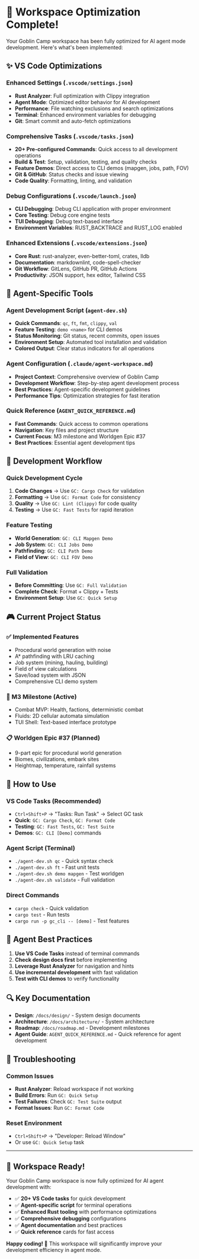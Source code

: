 # 🚀 Workspace Optimization Complete!

Your Goblin Camp workspace has been fully optimized for AI agent mode development. Here's what's been implemented:

## ✨ **VS Code Optimizations**

### **Enhanced Settings** (`.vscode/settings.json`)
- **Rust Analyzer**: Full optimization with Clippy integration
- **Agent Mode**: Optimized editor behavior for AI development
- **Performance**: File watching exclusions and search optimizations
- **Terminal**: Enhanced environment variables for debugging
- **Git**: Smart commit and auto-fetch optimizations

### **Comprehensive Tasks** (`.vscode/tasks.json`)
- **20+ Pre-configured Commands**: Quick access to all development operations
- **Build & Test**: Setup, validation, testing, and quality checks
- **Feature Demos**: Direct access to CLI demos (mapgen, jobs, path, FOV)
- **Git & GitHub**: Status checks and issue viewing
- **Code Quality**: Formatting, linting, and validation

### **Debug Configurations** (`.vscode/launch.json`)
- **CLI Debugging**: Debug CLI application with proper environment
- **Core Testing**: Debug core engine tests
- **TUI Debugging**: Debug text-based interface
- **Environment Variables**: RUST_BACKTRACE and RUST_LOG enabled

### **Enhanced Extensions** (`.vscode/extensions.json`)
- **Core Rust**: rust-analyzer, even-better-toml, crates, lldb
- **Documentation**: markdownlint, code-spell-checker
- **Git Workflow**: GitLens, GitHub PR, GitHub Actions
- **Productivity**: JSON support, hex editor, Tailwind CSS

## 🎯 **Agent-Specific Tools**

### **Agent Development Script** (`agent-dev.sh`)
- **Quick Commands**: `qc`, `ft`, `fmt`, `clippy`, `val`
- **Feature Testing**: `demo <name>` for CLI demos
- **Status Monitoring**: Git status, recent commits, open issues
- **Environment Setup**: Automated tool installation and validation
- **Colored Output**: Clear status indicators for all operations

### **Agent Configuration** (`.claude/agent-workspace.md`)
- **Project Context**: Comprehensive overview of Goblin Camp
- **Development Workflow**: Step-by-step agent development process
- **Best Practices**: Agent-specific development guidelines
- **Performance Tips**: Optimization strategies for fast iteration

### **Quick Reference** (`AGENT_QUICK_REFERENCE.md`)
- **Fast Commands**: Quick access to common operations
- **Navigation**: Key files and project structure
- **Current Focus**: M3 milestone and Worldgen Epic #37
- **Best Practices**: Essential agent development tips

## 🔧 **Development Workflow**

### **Quick Development Cycle**
1. **Code Changes** → Use `GC: Cargo Check` for validation
2. **Formatting** → Use `GC: Format Code` for consistency
3. **Quality** → Use `GC: Lint (Clippy)` for code quality
4. **Testing** → Use `GC: Fast Tests` for rapid iteration

### **Feature Testing**
- **World Generation**: `GC: CLI Mapgen Demo`
- **Job System**: `GC: CLI Jobs Demo`
- **Pathfinding**: `GC: CLI Path Demo`
- **Field of View**: `GC: CLI FOV Demo`

### **Full Validation**
- **Before Committing**: Use `GC: Full Validation`
- **Complete Check**: Format + Clippy + Tests
- **Environment Setup**: Use `GC: Quick Setup`

## 🎮 **Current Project Status**

### **✅ Implemented Features**
- Procedural world generation with noise
- A* pathfinding with LRU caching
- Job system (mining, hauling, building)
- Field of view calculations
- Save/load system with JSON
- Comprehensive CLI demo system

### **🚧 M3 Milestone (Active)**
- Combat MVP: Health, factions, deterministic combat
- Fluids: 2D cellular automata simulation
- TUI Shell: Text-based interface prototype

### **📋 Worldgen Epic #37 (Planned)**
- 9-part epic for procedural world generation
- Biomes, civilizations, embark sites
- Heightmap, temperature, rainfall systems

## 🚀 **How to Use**

### **VS Code Tasks** (Recommended)
- `Ctrl+Shift+P` → "Tasks: Run Task" → Select GC task
- **Quick**: `GC: Cargo Check`, `GC: Format Code`
- **Testing**: `GC: Fast Tests`, `GC: Test Suite`
- **Demos**: `GC: CLI [Demo]` commands

### **Agent Script** (Terminal)
- `./agent-dev.sh qc` - Quick syntax check
- `./agent-dev.sh ft` - Fast unit tests
- `./agent-dev.sh demo mapgen` - Test worldgen
- `./agent-dev.sh validate` - Full validation

### **Direct Commands**
- `cargo check` - Quick validation
- `cargo test` - Run tests
- `cargo run -p gc_cli -- [demo]` - Test features

## 🎯 **Agent Best Practices**

1. **Use VS Code Tasks** instead of terminal commands
2. **Check design docs first** before implementing
3. **Leverage Rust Analyzer** for navigation and hints
4. **Use incremental development** with fast validation
5. **Test with CLI demos** to verify functionality

## 🔍 **Key Documentation**

- **Design**: `/docs/design/` - System design documents
- **Architecture**: `/docs/architecture/` - System architecture
- **Roadmap**: `/docs/roadmap.md` - Development milestones
- **Agent Guide**: `AGENT_QUICK_REFERENCE.md` - Quick reference for agent development

## 🚨 **Troubleshooting**

### **Common Issues**
- **Rust Analyzer**: Reload workspace if not working
- **Build Errors**: Run `GC: Quick Setup`
- **Test Failures**: Check `GC: Test Suite` output
- **Format Issues**: Run `GC: Format Code`

### **Reset Environment**
- `Ctrl+Shift+P` → "Developer: Reload Window"
- Or use `GC: Quick Setup` task

---

## 🎉 **Workspace Ready!**

Your Goblin Camp workspace is now fully optimized for AI agent development with:

- ✅ **20+ VS Code tasks** for quick development
- ✅ **Agent-specific script** for terminal operations
- ✅ **Enhanced Rust tooling** with performance optimizations
- ✅ **Comprehensive debugging** configurations
- ✅ **Agent documentation** and best practices
- ✅ **Quick reference** cards for fast access

**Happy coding! 🚀** This workspace will significantly improve your development efficiency in agent mode.
